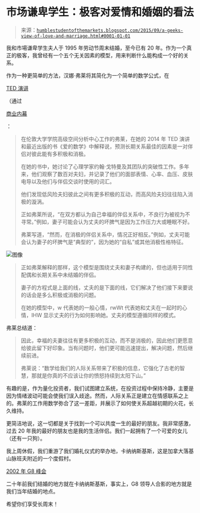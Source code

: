 <!--yml

分类：未分类

日期：2024-05-18 03:16:31

-->

# 市场谦卑学生：极客对爱情和婚姻的看法

> 来源：[`humblestudentofthemarkets.blogspot.com/2015/09/a-geeks-view-of-love-and-marriage.html#0001-01-01`](https://humblestudentofthemarkets.blogspot.com/2015/09/a-geeks-view-of-love-and-marriage.html#0001-01-01)

我和市場谦卑学生夫人于 1995 年劳动节周末结婚，至今已有 20 年。作为一个真正的极客，我曾经有一个五个无关因素的模型，用来判断什么能构成一个好的关系。

作为一种更简单的方法，汉娜·弗莱将其简化为一个简单的数学公式，在

[TED 演讲](https://www.ted.com/talks/hannah_fry_the_mathematics_of_love?language=en#t-196974)

（通过

[商业内幕](http://www.businessinsider.com/mathematical-secret-to-lasting-relationships-2015-6)

：

> 在伦敦大学学院高级空间分析中心工作的弗莱，在她的 2014 年 TED 演讲和最近出版的书《爱的数学》中解释说，预测长期关系最佳的因素是一对伴侣对彼此能有多积极和消极。
> 
> 在她的书中，她讨论了心理学家约翰·戈特曼及其团队的突破性工作。多年来，他们观察了数百对夫妇，并记录了他们的面部表情、心率、血压、皮肤电导以及他们与伴侣交谈时使用的词汇。
> 
> 他们发现低风险夫妇彼此之间有更多积极的互动，而高风险夫妇往往陷入消极的漩涡。
> 
> 正如弗莱所说，“在双方都认为自己幸福的伴侣关系中，不良行为被视为不寻常。”例如，妻子可能会认为丈夫的坏脾气是因为工作压力大或睡眠不好。
> 
> 弗莱写道，“然而，在消极的伴侣关系中，情况正好相反。”例如，丈夫可能会认为妻子的坏脾气是“典型的”，因为她的“自私”或其他消极性格特征。

![图像](https://blogger.googleusercontent.com/img/b/R29vZ2xl/AVvXsEjQFpu_G02v-bJI8W_VUk1ZRyRpZUuscSfWkDZlaNTbAhWHiDChsY3MYVBwoRoUbF7ImLthvyvadAqPAynJ_ZKdpFIz_smfG-WMSMHk_tFUBIFO_2Zo9ruwS2t32lZZQC0pkl6ikQDlW5g/s1600/High+and+low+risk+couples.png)

> 正如弗莱解释的那样，这个模型是围绕丈夫和妻子构建的，但也适用于同性配偶和长期关系中未结婚的伴侣。
> 
> 妻子的方程式是上面的线，丈夫的是下面的线，它们解决了他们接下来要说的话会是多么积极或消极的问题。
> 
> 在她的模型中，w 代表她的一般心情，rwWt 代表她和丈夫在一起时的心情，IHW 显示丈夫的行为如何影响她。丈夫的模型遵循同样的模式。

弗莱总结道：

> 因此，幸福的夫妻往往有更多积极的互动，而不是消极的，因此他们更愿意给彼此留下好印象。当有问题时，他们更可能迅速提出，解决问题，然后继续前进。
> 
> 弗莱说：“数学给我们的人际关系带来了积极的信息，它强化了古老的智慧，那就是你真的不应该让你的愤怒持续到太阳下山。”

有趣的是，作为量化投资者，我们试图建立系统，在投资过程中保持冷静，主要是因为情绪波动可能会使我们误入歧途。然而，人际关系正是建立在情感联系之上的。弗莱的工作用数学弥合了这一差距，并展示了如何使关系超越初期的火花，长久维持。

更简洁地说，这一切都是关于找到一个可以共度一生的最好的朋友。我非常感激，过去 20 年我的最好的朋友也是我的生活伴侣。我们一起拥有了一个可爱的女儿（还有一只狗）。

我上周休假，我们重游了我们婚礼仪式的举办地，卡纳纳斯基斯，这是加拿大落基山脉班夫附近的一个度假村。

[2002 年 G8 峰会](https://en.wikipedia.org/wiki/28th_G8_summit)

二十年前我们结婚的地方就在卡纳纳斯基斯，事实上，G8 领导人合影的地方就是我们当年结婚的地点。

希望你们享受长周末！
